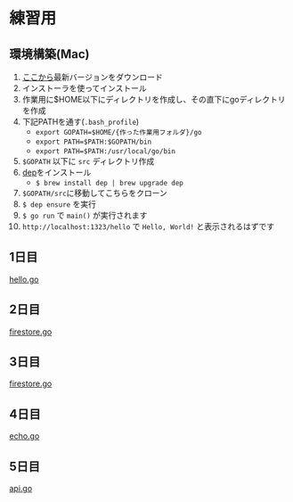 # 練習用

## 環境構築(Mac)

1. [ここから](https://golang.org/dl/)最新バージョンをダウンロード
1. インストーラを使ってインストール
1. 作業用に$HOME以下にディレクトリを作成し、その直下にgoディレクトリを作成
1. 下記PATHを通す(`.bash_profile`)
    * `export GOPATH=$HOME/{作った作業用フォルダ}/go`
    * `export PATH=$PATH:$GOPATH/bin`
    * `export PATH=$PATH:/usr/local/go/bin`
1. `$GOPATH` 以下に `src` ディレクトリ作成
1. [dep](https://golang.github.io/dep/docs/installation.html#macos)をインストール
    * `$ brew install dep | brew upgrade dep`
1. `$GOPATH/src`に移動してこちらをクローン
1. `$ dep ensure` を実行
1. `$ go run` で `main()` が実行されます
1. `http://localhost:1323/hello` で `Hello, World!` と表示されるはずです

## 1日目

[hello.go](./hello/hello.go)

## 2日目

[firestore.go](./firestore/firestore.go)

## 3日目

[firestore.go](./firestore/firestore.go)

## 4日目

[echo.go](./echo/echo.go)

## 5日目

[api.go](./api/api.go)

